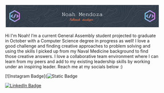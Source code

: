 ![Header](./github-header-image.png)

Hi I'm Noah!
I’m a current General Assembly student projected to graduate in October with a Computer Science degree in progress as well! I love a good challenge and finding creative approaches to problem solving and using the skills I picked up from my Naval Medicine background to find those creative answers. I love a collaborative team environment where I can learn from my peers and add to my existing leadership skills by working under an inspiring leader. Reach me at my socials below :) 


[![Instagram Badge](![Static Badge](https://img.shields.io/badge/:badgeContent?style=flat&logo=instagram&link=%5Bhttps%3A%2F%2Finstagram.com%2Fafternoondozer%3Figshid%3DMmIzYWVlNDQ5Yg%3D%3D%5D)

[![LinkedIn Badge](https://img.shields.io/badge/LinkedIn-Profile-informational?style=flat&logo=linkedin&logoColor=white&color=0D76A8)]([https://www.linkedin.com/in/noah-mendoza-7668aa118/])




<!--
**noahD0zer/noahD0zer** is a ✨ _special_ ✨ repository because its `README.md` (this file) appears on your GitHub profile.

Here are some ideas to get you started:

- 🔭 I’m currently working on ...
- 🌱 I’m currently learning ...
- 👯 I’m looking to collaborate on ...
- 🤔 I’m looking for help with ...
- 💬 Ask me about ...
- 📫 How to reach me: ...
- 😄 Pronouns: ...
- ⚡ Fun fact: ...
-->

